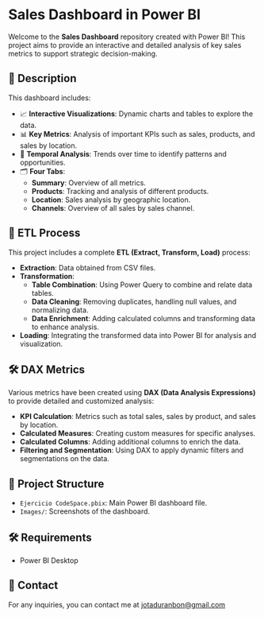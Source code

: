 #  Sales Dashboard in Power BI

Welcome to the **Sales Dashboard** repository created with Power BI! This project aims to provide an interactive and detailed analysis of key sales metrics to support strategic decision-making.

## 🚀 Description

This dashboard includes:
- 📈 **Interactive Visualizations**: Dynamic charts and tables to explore the data.
- 📊 **Key Metrics**: Analysis of important KPIs such as sales, products, and sales by location.
- 📅 **Temporal Analysis**: Trends over time to identify patterns and opportunities.
- 🗂️ **Four Tabs**: 
  - **Summary**: Overview of all metrics.
  - **Products**: Tracking and analysis of different products.
  - **Location**: Sales analysis by geographic location.
  - **Channels**: Overview of all sales by sales channel.

## 🔄 ETL Process

This project includes a complete **ETL (Extract, Transform, Load)** process:
- **Extraction**: Data obtained from CSV files.
- **Transformation**: 
  - **Table Combination**: Using Power Query to combine and relate data tables.
  - **Data Cleaning**: Removing duplicates, handling null values, and normalizing data.
  - **Data Enrichment**: Adding calculated columns and transforming data to enhance analysis.
- **Loading**: Integrating the transformed data into Power BI for analysis and visualization.

## 🛠️ DAX Metrics

Various metrics have been created using **DAX (Data Analysis Expressions)** to provide detailed and customized analysis:
- **KPI Calculation**: Metrics such as total sales, sales by product, and sales by location.
- **Calculated Measures**: Creating custom measures for specific analyses.
- **Calculated Columns**: Adding additional columns to enrich the data.
- **Filtering and Segmentation**: Using DAX to apply dynamic filters and segmentations on the data.

## 📂 Project Structure

- `Ejercicio CodeSpace.pbix`: Main Power BI dashboard file.
- `Images/`: Screenshots of the dashboard.

## 🛠️ Requirements

- Power BI Desktop

## 📧 Contact

For any inquiries, you can contact me at jotaduranbon@gmail.com
